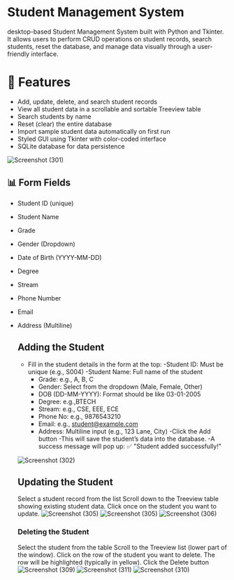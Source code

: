 # Student Management System
desktop-based Student Management System built with Python and Tkinter. It allows users to perform CRUD operations on student records, search students, reset the database, and manage data visually through a user-friendly interface.
# 📌 Features

- Add, update, delete, and search student records
- View all student data in a scrollable and sortable Treeview table
- Search students by name
- Reset (clear) the entire database
- Import sample student data automatically on first run
- Styled GUI using Tkinter with color-coded interface
-  SQLite database for data persistence

![Screenshot (301)](https://github.com/user-attachments/assets/ac04fde5-6372-4c3a-8203-5b4318c5dd60)

## 📊 Form Fields

- Student ID (unique)
- Student Name
- Grade
- Gender (Dropdown)
- Date of Birth (YYYY-MM-DD)
- Degree
- Stream
- Phone Number
- Email
- Address (Multiline)
  ## Adding the Student
   - Fill in the student details in the form at the top:
     -Student ID: Must be unique (e.g., S004)
     -Student Name: Full name of the student
     - Grade: e.g., A, B, C
     - Gender: Select from the dropdown (Male, Female, Other)
     - DOB (DD-MM-YYYY): Format should be like 03-01-2005
     - Degree: e.g.,BTECH
     - Stream: e.g., CSE, EEE, ECE
     - Phone No: e.g., 9876543210
     - Email: e.g., student@example.com
     -  Address: Multiline input (e.g., 123 Lane, City)
  -Click the Add button
     -This will save the student’s data into the database.
     -A success message will pop up: ✅ "Student added successfully!"


  ![Screenshot (302)](https://github.com/user-attachments/assets/54e198ae-a541-45d7-9502-16372505d0f7)
  ## Updating the Student
  Select a student record from the list
  Scroll down to the Treeview table showing existing student data.
  Click once on the student you want to update.
  ![Screenshot (305)](https://github.com/user-attachments/assets/5d35c379-d920-4dc4-87c1-763a049a7a24)
  ![Screenshot (305)](https://github.com/user-attachments/assets/21cbc267-c9c1-4d0f-9e9b-2f4fba55ebda)
  ![Screenshot (306)](https://github.com/user-attachments/assets/b25ccddf-8b70-41d9-8de0-c99a8e20ce02)
   ### Deleting the Student
  Select the student from the table
  Scroll to the Treeview list (lower part of the window).
  Click on the row of the student you want to delete.
  The row will be highlighted (typically in yellow).
  Click the Delete button
  ![Screenshot (309)](https://github.com/user-attachments/assets/f5729c12-bd60-42b5-b025-b927de13a307)
  ![Screenshot (311)](https://github.com/user-attachments/assets/6838e479-6ea7-41ac-bd30-77b7fdfae4b2)
  ![Screenshot (310)](https://github.com/user-attachments/assets/c89a05eb-5081-441b-bd47-09d9b0a0da7e)
 
  
  
  













  




  


 

  
  


